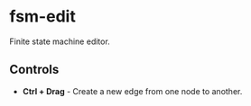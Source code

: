 # fsm-edit
Finite state machine editor.

## Controls

* **Ctrl + Drag** - Create a new edge from one node to another.
